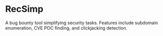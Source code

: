 # RecSimp
A bug bounty tool simplifying security tasks. Features include subdomain enumeration, CVE POC finding, and clickjacking detection.
